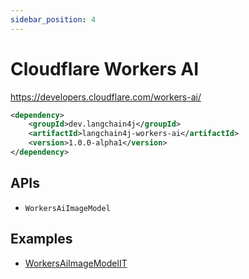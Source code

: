 ```yaml
---
sidebar_position: 4
---
```


# Cloudflare Workers AI

https://developers.cloudflare.com/workers-ai/


```xml
<dependency>
    <groupId>dev.langchain4j</groupId>
    <artifactId>langchain4j-workers-ai</artifactId>
    <version>1.0.0-alpha1</version>
</dependency>
```

## APIs

- `WorkersAiImageModel`


## Examples

- [WorkersAiImageModelIT](https://github.com/langchain4j/langchain4j/blob/main/langchain4j-workers-ai/src/test/java/dev/langchain4j/model/workersai/WorkersAiImageModelIT.java)

